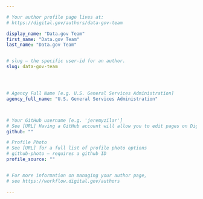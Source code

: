 ```yaml
---

# Your author profile page lives at:
# https://digital.gov/authors/data-gov-team

display_name: "Data.gov Team"
first_name: "Data.gov Team"
last_name: "Data.gov Team"


# slug — the specific user-id for an author.
slug: data-gov-team




# Agency Full Name [e.g. U.S. General Services Administration]
agency_full_name: "U.S. General Services Administration"



# Your GitHub username [e.g. 'jeremyzilar']
# See [URL] Having a GitHub account will allow you to edit pages on DigitalGov. The image used in your GitHub account can also be used to populate your digital.gov profile photo.
github: ""

# Profile Photo
# See [URL] for a full list of profile photo options
# github-photo — requires a github ID
profile_source: ""


# For more information on managing your author page,
# see https://workflow.digital.gov/authors

---
```

